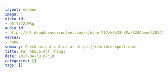 ```yaml
---
layout: sermon
image: ''
video_id:
- e5fY7J2tWKg
audio_id:
- https://dl.dropboxusercontent.com/s/ozhof7f2zk6v33h/Far%20Above%20%20All%20Things.mp3?dl=0
verses:
- none
summary: Check us out online at https://riverbrockport.com!
title: Far Above All Things
date: 2017-04-30 07:18
categories: []
tags: []
---
```

